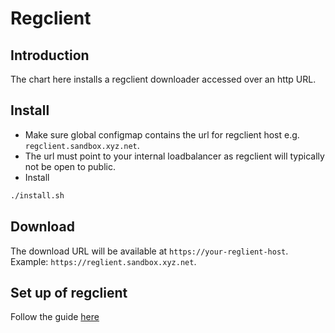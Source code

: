 # Regclient 

## Introduction
The chart here installs a regclient downloader accessed over an http URL. 

## Install
* Make sure global configmap contains the url for regclient host e.g. `regclient.sandbox.xyz.net`.
* The url must point to your internal loadbalancer as regclient will typically not be open to public.
* Install
```sh
./install.sh
```
## Download
The download URL will be available at `https://your-reglient-host`. Example: `https://reglient.sandbox.xyz.net`.

## Set up of regclient
Follow the guide [here](https://github.com/mosip/registration-client/blob/develop/README.md)
